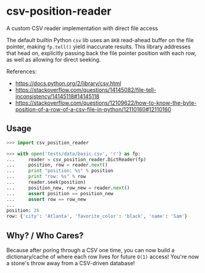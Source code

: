 # csv-position-reader

A custom CSV reader implementation with direct file access

The default builtin Python `csv` lib uses an `8KB` read-ahead buffer on the file pointer, making `fp.tell()` yield inaccurate results. This library addresses that head on, explicitly passing back the file pointer position with each row, as well as allowing for direct seeking.

References:

- https://docs.python.org/2/library/csv.html
- https://stackoverflow.com/questions/14145082/file-tell-inconsistency/14145118#14145118
- https://stackoverflow.com/questions/12109622/how-to-know-the-byte-position-of-a-row-of-a-csv-file-in-python/12110160#12110160

## Usage

```python
>>> import csv_position_reader

>>> with open('tests/data/basic.csv', 'r') as fp:
...     reader = csv_position_reader.DictReader(fp)
...     position, row = reader.next()
...     print "position: %s" % position
...     print "row: %s" % row
...     reader.seek(position)
...     position_new, row_new = reader.next()
...     assert position == position_new
...     assert row == row_new
... 
position: 26
row: {'city': 'Atlanta', 'favorite_color': 'black', 'name': 'Sam'}
```

## Why? / Who Cares?

Because after poring through a CSV one time, you can now build a dictionary/cache of where each row lives for future `O(1)` access! You're now a stone's throw away from a CSV-driven database!
